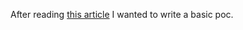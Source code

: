 After reading [this article](https://betterprogramming.pub/load-balancing-the-intuition-behind-the-power-of-two-random-choices-6de2e139ac2f) I wanted to write a basic poc. 

